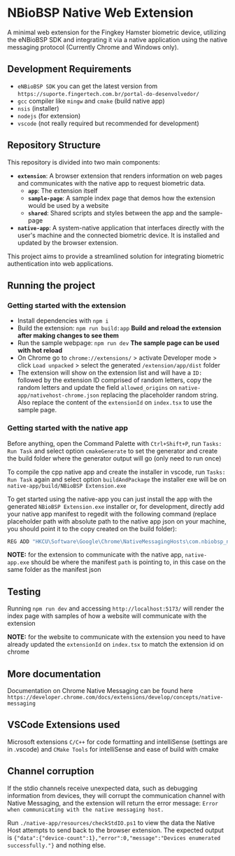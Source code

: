 # NBioBSP Native Web Extension

A minimal web extension for the Fingkey Hamster biometric device, utilizing the eNBioBSP SDK and integrating it via a native application using the native messaging protocol (Currently Chrome and Windows only).

## Development Requirements

- `eNBioBSP SDK` you can get the latest version from `https://suporte.fingertech.com.br/portal-do-desenvolvedor/`
- `gcc` compiler like `mingw` and `cmake` (build native app)
- `nsis` (installer)
- `nodejs` (for extension)
- `vscode` (not really required but recommended for development)

## Repository Structure

This repository is divided into two main components:

- **`extension`**: A browser extension that renders information on web pages and communicates with the native app to request biometric data.
  - **`app`**: The extension itself
  - **`sample-page`**: A sample index page that demos how the extension would be used by a website
  - **`shared`**: Shared scripts and styles between the app and the sample-page
- **`native-app`**: A system-native application that interfaces directly with the user's machine and the connected biometric device. It is installed and updated by the browser extension.

This project aims to provide a streamlined solution for integrating biometric authentication into web applications.

## Running the project

### Getting started with the extension

- Install dependencies with `npm i`
- Build the extension: `npm run build:app` **Build and reload the extension after making changes to see them**
- Run the sample webpage: `npm run dev` **The sample page can be used with hot reload**
- On Chrome go to `chrome://extensions/` > activate Developer mode > click `Load unpacked` > select the generated `/extension/app/dist` folder
- The extension will show on the extension list and will have a `ID:` followed by the extension ID comprised of random letters, copy the random letters and update the field `allowed_origins` on `native-app/nativehost-chrome.json` replacing the placeholder random string. Also replace the content of the `extensionId` on `index.tsx` to use the sample page.

### Getting started with the native app

Before anything, open the Command Palette with `Ctrl+Shift+P`, run `Tasks: Run Task` and select option `cmakeGenerate` to set the generator and create the build folder where the generator output will go (only need to run once)

To compile the cpp native app and create the installer in vscode, run `Tasks: Run Task` again and select option `buildAndPackage` the installer exe will be on `native-app/build/NBioBSP Extension.exe`

To get started using the native-app you can just install the app with the generated `NBioBSP Extension.exe` installer or, for development, directly add your native app manifest to regedit with the following command (replace placeholder path with absolute path to the native app json on your machine, you should point it to the copy created on the build folder):

```bash
REG ADD "HKCU\Software\Google\Chrome\NativeMessagingHosts\com.nbiobsp_native_web_ext" /ve /t REG_SZ /d "C:\path\to\build\nativehost-chrome.json" /f
```

**NOTE:** for the extension to communicate with the native app, `native-app.exe` should be where the manifest `path` is pointing to, in this case on the same folder as the manifest json

## Testing

Running `npm run dev` and accessing `http://localhost:5173/` will render the index page with samples of how a website will communicate with the extension

**NOTE:** for the website to communicate with the extension you need to have already updated the `extensionId` on `index.tsx` to match the extension id on chrome

## More documentation

Documentation on Chrome Native Messaging can be found here `https://developer.chrome.com/docs/extensions/develop/concepts/native-messaging`

## VSCode Extensions used

Microsoft extensions `C/C++` for code formatting and intelliSense (settings are in .vscode) and `CMake Tools` for intelliSense and ease of build with cmake

## Channel corruption

If the stdio channels receive unexpected data, such as debugging information from devices, they will corrupt the communication channel with Native Messaging, and the extension will return the error message: `Error when communicating with the native messaging host.`

Run `./native-app/resources/checkStdIO.ps1` to view the data the Native Host attempts to send back to the browser extension. The expected output is `{"data":{"device-count":1},"error":0,"message":"Devices enumerated successfully."}` and nothing else.
